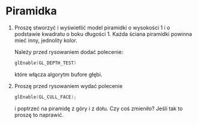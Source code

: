 # Piramidka

1. Proszę stworzyć i wyświetlić model piramidki o wysokości 1  i o  podstawie kwadratu  o boku długości 1. Każda ściana piramidki powinna mieć inny, jednolity kolor.
 
    Należy przed rysowaniem dodać polecenie:
   
    ```c++
    glEnable(GL_DEPTH_TEST)
    ```
    które włącza algorytm bufore głębi.

2. Proszę przed rysowaniem wydać polecenie
    ```c++
    glEnable(GL_CULL_FACE);
    ```
    i poptrzeć na piramidę z góry i z dołu. Czy coś zmieniło? Jeśli tak to proszę to naprawić.


